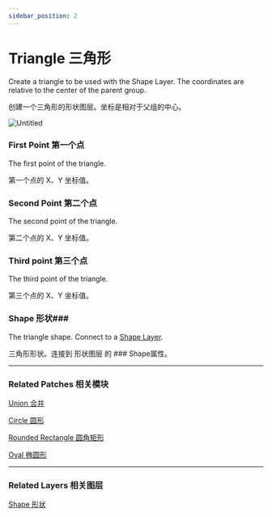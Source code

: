 ```yaml
---
sidebar_position: 2
---
```


# Triangle 三角形

Create a triangle to be used with the Shape Layer. The coordinates are relative to the center of the parent group.

创建一个三角形的形状图层。坐标是相对于父组的中心。

![Untitled](https://s3.us-west-2.amazonaws.com/secure.notion-static.com/881dd166-3e7e-4056-9d09-68f268ed9670/Untitled.png?X-Amz-Algorithm=AWS4-HMAC-SHA256&X-Amz-Content-Sha256=UNSIGNED-PAYLOAD&X-Amz-Credential=AKIAT73L2G45EIPT3X45%2F20220602%2Fus-west-2%2Fs3%2Faws4_request&X-Amz-Date=20220602T175925Z&X-Amz-Expires=86400&X-Amz-Signature=e8b3fad3c4d864d73186c590cf8b17e70864697ceb943da676793bc069b2d7dc&X-Amz-SignedHeaders=host&response-content-disposition=filename%20%3D%22Untitled.png%22&x-id=GetObject)

### First Point 第一个点

The first point of the triangle.

第一个点的 X、Y 坐标值。

### Second Point 第二个点

The second point of the triangle.

第二个点的 X、Y 坐标值。

### Third point 第三个点

The third point of the triangle.

第三个点的 X、Y 坐标值。

### Shape 形状### 

The triangle shape. Connect to a [Shape Layer](https://www.notion.so/Shape-6381402c7a90468d97365c58ab562ea1).

三角形形状。连接到 形状图层 的 ### Shape属性。

------

### Related Patches 相关模块

[Union 合并](https://www.notion.so/Union-25b8641484f545799ac0f5e2fd48620d)

[Circle 圆形](https://www.notion.so/Circle-aa0ece9d86a14149a015fd0fc12db088)

[Rounded Rectangle 圆角矩形](https://www.notion.so/Rounded-Rectangle-682f601349ac4e8985eb9b70c98792ca)

[Oval 椭圆形](https://www.notion.so/Oval-a93bcffdb9d94ba1a4dbd968ba185a87)

------

### Related Layers 相关图层

[Shape 形状](https://www.notion.so/Shape-6381402c7a90468d97365c58ab562ea1)
